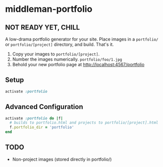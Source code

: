 # middleman-portfolio

## NOT READY YET, CHILL

A low-drama portfolio generator for your site. Place images in a `portfolio/` or `portfolio/[project]` directory, and build. That's it.

1. Copy your images to `portfolio/[project]`.
2. Number the images numerically. `portfolio/foo/1.jpg`
3. Behold your new portfolio page at [http://localhost:4567/portfolio](http://localhost:4567/portfolio)

## Setup

```rb
activate :portfolio
```

## Advanced Configuration

```rb
activate :portfolio do |f|
  # builds to portfolio.html and projects to portfolio/[project].html 
  f.portfolio_dir = 'portfolio'
end
```

## TODO

* Non-project images (stored directly in portfolio/)